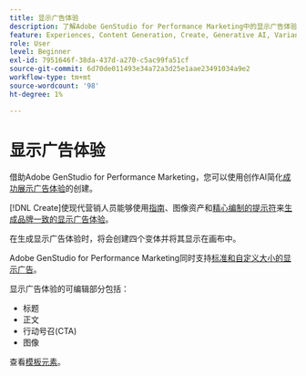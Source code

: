 ```yaml
---
title: 显示广告体验
description: 了解Adobe GenStudio for Performance Marketing中的显示广告体验。
feature: Experiences, Content Generation, Create, Generative AI, Variant Generation
role: User
level: Beginner
exl-id: 7951646f-38da-437d-a270-c5ac99fa51cf
source-git-commit: 6d70de011493e34a72a3d25e1aae23491034a9e2
workflow-type: tm+mt
source-wordcount: '98'
ht-degree: 1%

---
```


# 显示广告体验

借助Adobe GenStudio for Performance Marketing，您可以使用创作AI简化[成功展示广告体验](/help/user-guide/create/create-display-ad.md)的创建。

[!DNL Create]使现代营销人员能够使用[指南](/help/user-guide/guidelines/overview.md)、图像资产和[精心编制的提示符](/help/user-guide/effective-prompts.md)来[生成品牌一致的显示广告体验](/help/user-guide/create/create-display-ad.md)。

在生成显示广告体验时，将会创建四个变体并将其显示在画布中。

Adobe GenStudio for Performance Marketing同时支持[标准和自定义大小的显示广告](/help/user-guide/content/best-practices-for-templates.md#follow-channel-specific-template-guidelines)。

显示广告体验的可编辑部分包括：

* 标题
* 正文
* 行动号召(CTA)
* 图像

查看[模板元素](/help/user-guide/content/use-templates.md#template-elements)。

<!-- ## Character counts

After you generate a set of display ad variants, you can see the character count displayed for each section. Hover over or click into a generated section, such as the subject line or the body, and see the section name and character count for that section.

![Character count](/help/assets/character-count.png){width="500" zoomable="yes"} -->
